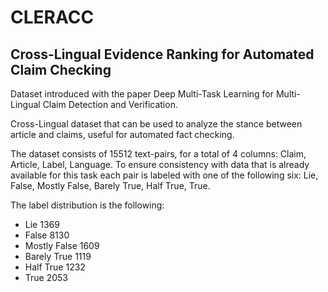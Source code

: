 # CLERACC
## Cross-Lingual Evidence Ranking for Automated Claim Checking

Dataset introduced with the paper Deep Multi-Task Learning for Multi-Lingual Claim Detection and Verification.

Cross-Lingual dataset that can be used to analyze the stance between article and claims, useful for automated fact checking.

The dataset consists of 15512 text-pairs, for a total of 4 columns: Claim, Article, Label, Language.
To ensure consistency with data that is already available for this task each pair is labeled with one of the following six: Lie, False, Mostly False, Barely True, Half True, True.

The label distribution is the following:
- Lie 1369
- False 8130
- Mostly False 1609
- Barely True 1119
- Half True 1232
- True 2053
